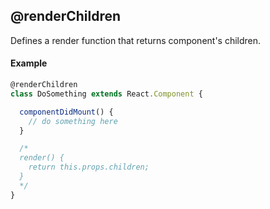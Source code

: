 ## @renderChildren

Defines a render function that returns component's children.

#### Example

```js
@renderChildren
class DoSomething extends React.Component {

  componentDidMount() {
    // do something here
  }

  /*
  render() {
    return this.props.children;
  }
  */
}
```
